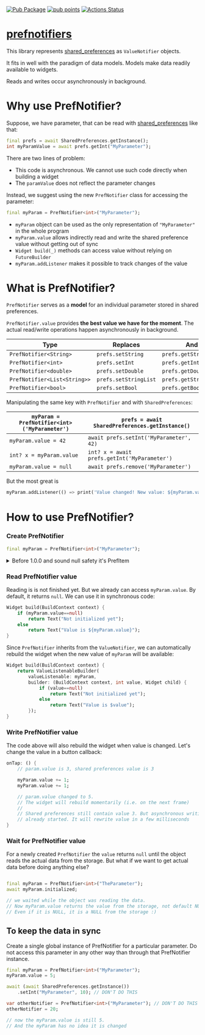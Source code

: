 [![Pub Package](https://img.shields.io/pub/v/prefnotifiers.svg)](https://pub.dev/packages/prefnotifiers)
[![pub points](https://badges.bar/prefnotifiers/pub%20points)](https://pub.dev/packages/prefnotifiers/score)
[![Actions Status](https://github.com/rtmigo/prefnotifiers.flutter/workflows/ci%20test/badge.svg?branch=master)](https://github.com/rtmigo/prefnotifiers.flutter/actions)

# [prefnotifiers](https://github.com/rtmigo/prefnotifiers)

This library represents [shared_preferences](https://pub.dev/packages/shared_preferences) as `ValueNotifier` objects.

It fits in well with the paradigm of data models. Models make data readily available to widgets.

Reads and writes occur asynchronously in background.

# Why use PrefNotifier?

Suppose, we have parameter, that can be read with [shared_preferences](https://pub.dev/packages/shared_preferences) like that:

``` dart
final prefs = await SharedPreferences.getInstance();
int myParamValue = await prefs.getInt("MyParameter");
```

There are two lines of problem:

- This code is asynchronous. We cannot use such code directly when building a widget
- The `paramValue` does not reflect the parameter changes

Instead, we suggest using the new `PrefNotifier` class for accessing the parameter:

``` dart
final myParam = PrefNotifier<int>("MyParameter");
```

- `myParam` object can be used as the only representation of `"MyParameter"` in the whole program
- `myParam.value` allows indirectly read and write the shared preference value without getting out of sync
- `Widget build(_)` methods can access value without relying on `FutureBuilder`
- `myParam.addListener` makes it possible to track changes of the value

# What is PrefNotifier?

`PrefNotifier` serves as a **model** for an individual parameter stored in shared preferences.

`PrefNotifier.value` provides **the best value we have for the moment**. The actual read/write operations happen asynchronously in background.

Type                         | Replaces | And | And 
-----------------------------|----------|-----|-------------------------------
`PrefNotifier<String>`       | `prefs.setString` | `prefs.getString` | `prefs.remove`
`PrefNotifier<int>`          | `prefs.setInt` | `prefs.getInt` | `prefs.remove`
`PrefNotifier<double>`       | `prefs.setDouble` | `prefs.getDouble` | `prefs.remove`
`PrefNotifier<List<String>>` | `prefs.setStringList` | `prefs.getStringList` | `prefs.remove`
`PrefNotifier<bool>`         | `prefs.setBool` | `prefs.getBool` | `prefs.remove`

Manipulating the same key with `PrefNotifier` and with `SharedPreferences`:

`myParam = PrefNotifier<int>('MyParameter')` | `prefs = await SharedPreferences.getInstance()`
--------------------------------|-----------------------------------------------
`myParam.value = 42`              | `await prefs.setInt('MyParameter', 42)`
`int? x = myParam.value`       | `int? x = await prefs.getInt('MyParameter')`
`myParam.value = null`         | `await prefs.remove('MyParameter')`

But the most great is

``` dart
myParam.addListener(() => print('Value changed! New value: ${myParam.value}');
```

# How to use PrefNotifier?

### Create PrefNotifier

``` dart
final myParam = PrefNotifier<int>("MyParameter");
```

<details>
    <summary>Before 1.0.0 and sound null safety it's PrefItem</summary>

``` dart
final myParam = PrefItem<int>(SharedPrefsStorage(), "MyParameter");
```

In newer version of the library `PrefItem` works as well. `PrefNotifier` is an easier to use alias.   

</details>


### Read PrefNotifier value

Reading is is not finished yet. But we already can access `myParam.value`. By default, it returns `null`.
We can use it in synchronous code:

``` dart
Widget build(BuildContext context) {
    if (myParam.value==null)
        return Text("Not initialized yet");
    else
        return Text("Value is ${myParam.value}");
}
```

Since `PrefNotifier` inherits from the `ValueNotifier`, we can automatically 
rebuild the widget when the new value of `myParam` will be available:

``` dart
Widget build(BuildContext context) {
    return ValueListenableBuilder(
        valueListenable: myParam,
        builder: (BuildContext context, int value, Widget child) {
            if (value==null)
                return Text("Not initialized yet");
            else
                return Text("Value is $value");
        });
}
```

### Write PrefNotifier value

The code above will also rebuild the widget when value is changed. Let's change the value in a button callback:

``` dart
onTap: () {
    // param.value is 3, shared preferences value is 3

    myParam.value += 1;
    myParam.value += 1;

    // param.value changed to 5.
    // The widget will rebuild momentarily (i.e. on the next frame)
    //
    // Shared preferences still contain value 3. But asynchronous writing
    // already started. It will rewrite value in a few milliseconds
}
```

### Wait for PrefNotifier value

For a newly created `PrefNotifier` the `value` returns `null` until the object reads the actual data from the storage.
But what if we want to get actual data before doing anything else?

``` dart

final myParam = PrefNotifier<int>("TheParameter");
await myParam.initialized;

// we waited while the object was reading the data.
// Now myParam.value returns the value from the storage, not default NULL.
// Even if it is NULL, it is a NULL from the storage :)

```

## To keep the data in sync

Create a single global instance of PrefNotifier for a particular 
parameter. Do not access this parameter in any other way than through that 
PrefNotifier instance.

``` dart
final myParam = PrefNotifier<int>("MyParameter");
myParam.value = 5;

await (await SharedPreferences.getInstance())
    .setInt("MyParameter", 10); // DON'T DO THIS

var otherNotifier = PrefNotifier<int>("MyParameter"); // DON'T DO THIS
otherNotifier = 20;

// now the myParam.value is still 5.
// And the myParam has no idea it is changed
```

